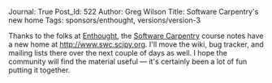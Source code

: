 Journal: True
Post_Id: 522
Author: Greg Wilson
Title: Software Carpentry's new home
Tags: sponsors/enthought, versions/version-3

<p>Thanks to the folks at <a href="http://www.enthought.com">Enthought</a>, the <a href="http://www.swc.scipy.org">Software Carpentry</a> course notes have a new home at <a href="http://www.swc.scipy.org">http://www.swc.scipy.org</a>.  I'll move the wiki, bug tracker, and mailing lists there over the next couple of days as well.  I hope the community will find the material useful &mdash; it's certainly been a lot of fun putting it together.</p>
